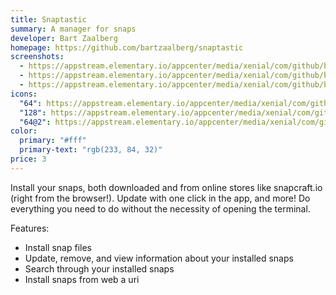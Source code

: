 ```yaml
---
title: Snaptastic
summary: A manager for snaps
developer: Bart Zaalberg
homepage: https://github.com/bartzaalberg/snaptastic
screenshots:
  - https://appstream.elementary.io/appcenter/media/xenial/com/github/bartzaalberg.snaptastic.desktop/70164DFF996AD45EBD9FBBA130A41CE1/screenshots/image-1_orig.png
  - https://appstream.elementary.io/appcenter/media/xenial/com/github/bartzaalberg.snaptastic.desktop/70164DFF996AD45EBD9FBBA130A41CE1/screenshots/image-2_orig.png
  - https://appstream.elementary.io/appcenter/media/xenial/com/github/bartzaalberg.snaptastic.desktop/70164DFF996AD45EBD9FBBA130A41CE1/screenshots/image-3_orig.png
icons:
  "64": https://appstream.elementary.io/appcenter/media/xenial/com/github/bartzaalberg.snaptastic.desktop/70164DFF996AD45EBD9FBBA130A41CE1/icons/64x64/com.github.bartzaalberg.snaptastic_com.github.bartzaalberg.snaptastic.png
  "128": https://appstream.elementary.io/appcenter/media/xenial/com/github/bartzaalberg.snaptastic.desktop/70164DFF996AD45EBD9FBBA130A41CE1/icons/128x128/com.github.bartzaalberg.snaptastic_com.github.bartzaalberg.snaptastic.png
  "64@2": https://appstream.elementary.io/appcenter/media/xenial/com/github/bartzaalberg.snaptastic.desktop/70164DFF996AD45EBD9FBBA130A41CE1/icons/64x64@2/com.github.bartzaalberg.snaptastic_com.github.bartzaalberg.snaptastic.png
color:
  primary: "#fff"
  primary-text: "rgb(233, 84, 32)"
price: 3
---
```


<p>Install your snaps, both downloaded and from online stores like snapcraft.io (right from the browser!). Update with one click in the app, and more! Do everything you need to do without the necessity of opening the terminal.</p>
<p>Features:</p>
<ul>
  <li>Install snap files</li>
  <li>Update, remove, and view information about your installed snaps</li>
  <li>Search through your installed snaps</li>
  <li>Install snaps from web a uri</li>
</ul>